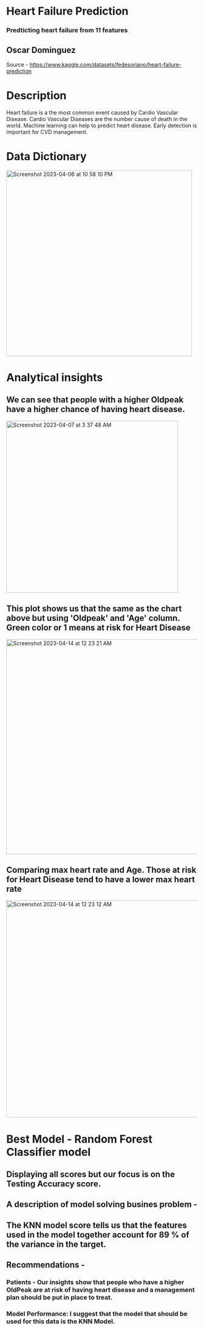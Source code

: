 # Heart Failure Prediction
### Predticting heart failure from 11 features

## Oscar Dominguez

Source - https://www.kaggle.com/datasets/fedesoriano/heart-failure-prediction

# Description
Heart failure is a the most common event caused by Cardio Vascular Disease. Cardio Vascular Diseases are the number cause of death in the world. Machine learning can help to predict heart disease. Early detection is important for CVD management.

# Data Dictionary
<img width="489" alt="Screenshot 2023-04-06 at 10 58 10 PM" src="https://user-images.githubusercontent.com/123289046/230535137-36b6a99f-210a-411a-8c44-a55bb763b876.png">

# Analytical insights

  ## We can see that people with a higher Oldpeak have a higher chance of having heart disease.
  
  <img width="452" alt="Screenshot 2023-04-07 at 3 37 48 AM" src="https://user-images.githubusercontent.com/123289046/230569935-9dabd6e4-fba5-40c9-bf91-73aae32c1c00.png">
  
  ## This plot shows us that the same as the chart above but using 'Oldpeak' and 'Age' column. Green color or 1 means at risk for Heart Disease
  
<img width="565" alt="Screenshot 2023-04-14 at 12 23 21 AM" src="https://user-images.githubusercontent.com/123289046/231942992-d571afd0-44f4-4191-9401-118774321f58.png">

  ## Comparing max heart rate and Age. Those at risk for Heart Disease tend to have a lower max heart rate

<img width="571" alt="Screenshot 2023-04-14 at 12 23 12 AM" src="https://user-images.githubusercontent.com/123289046/231942996-2b353492-6e1b-4489-b266-bf88bf4e427c.png">
  
# Best Model - Random Forest Classifier model
## Displaying all scores but our focus is on the Testing Accuracy score.



## A description of model solving busines problem -
## The KNN model score tells us that the features used in the model together account for 89 % of the variance in the target.

## Recommendations -  
### Patients - Our insights show that people who have a higher OldPeak are at risk of having heart disease and a management plan should be put in place to treat.

### Model Performance: I suggest that the model that should be used for this data is the KNN Model. 


